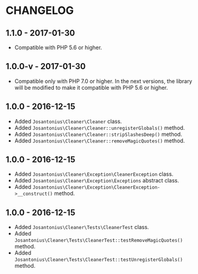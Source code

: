 # CHANGELOG

## 1.1.0 - 2017-01-30
* Compatible with PHP 5.6 or higher.

## 1.0.0-v - 2017-01-30
* Compatible only with PHP 7.0 or higher. In the next versions, the library will be modified to make it compatible with PHP 5.6 or higher.

## 1.0.0 - 2016-12-15
* Added `Josantonius\Cleaner\Cleaner` class.
* Added `Josantonius\Cleaner\Cleaner::unregisterGlobals()` method.
* Added `Josantonius\Cleaner\Cleaner::stripSlashesDeep()` method.
* Added `Josantonius\Cleaner\Cleaner::removeMagicQuotes()` method.

## 1.0.0 - 2016-12-15
* Added `Josantonius\Cleaner\Exception\CleanerException` class.
* Added `Josantonius\Cleaner\Exception\Exceptions` abstract class.
* Added `Josantonius\Cleaner\Exception\CleanerException->__construct()` method.

## 1.0.0 - 2016-12-15
* Added `Josantonius\Cleaner\Tests\CleanerTest` class.
* Added `Josantonius\Cleaner\Tests\CleanerTest::testRemoveMagicQuotes()` method.
* Added `Josantonius\Cleaner\Tests\CleanerTest::testUnregisterGlobals()` method.
